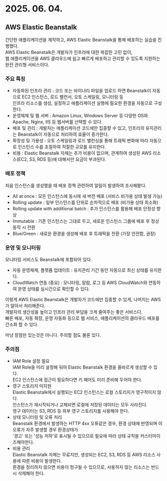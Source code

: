 # 2025. 06. 04.

## AWS Elastic Beanstalk
간단한 애플리케이션을 제작하고, AWS Elastic Beanstalk을 통해 배포하는 실습을 진행했다.  
AWS Elastic Beanstalk은 개발자가 인프라에 대한 복잡한 고민 없이,  
웹 애플리케이션을 AWS 클라우드에 쉽고 빠르게 배포하고 관리할 수 있도록 지원하는 완전 관리형 서비스이다.

### 주요 특징
* 자동화된 인프라 관리 : 코드 또는 바이너리 파일을 업로드 하면 Beanstalk이 자동으로 EC2 인스턴스, 로드 밸런서, 오토 스케일링, 모니터링 등  
  인프라 리소스를 생성, 설정하고 애플리케이션 실행에 필요한 환경을 자동으로 구성한다.
* 운영체제 및 웹 서버 : Amazon Linux, Windows Server 등 다양한 OS와 Apache, Nginx, IIS 등 웹서버를 선택할 수 있다.
* 배포 및 관리 : 개발자는 애플리케이션 코드에만 집중할 수 있고, 인프라의 유지관리는 Beanstalk이 자동으로 처리하여 효율이 증가한다.
* 확장성 및 가용성 : 오토 스케일링과 로드 밸런싱을 통해 트래픽 변화에 따라 자동으로 인스턴스 수를 조절하여 적절한 규모를 유지한다.
* 비용 : Elastic Beanstalk 자체는 추가 비용이 없으며, 관계하여 생성된 AWS 리소스(EC2, S3, RDS 등)에 대해서만 요금이 부과된다.

### 배포 정책
처음 인스턴스를 생성했을 때 배포 정책 관련하여 알림이 발생하여 조사해봤다.
* All at once : 모든 인스턴스에 동시에 새 버전 배포 (서비스 비가용 상태 발생 가능)
* Rolling update : 일부 인스턴스를 단위로 순차적으로 배포 (비가용 상태 최소화)
* Rolling update with additional batch : 추가 인스턴스를 활용해 배포 안정성 향상
* Immutable : 기존 인스턴스는 그대로 두고, 새로운 인스턴스 그룹에 배포 후 정상 동작 시 전환
* Blue/Green : 새로운 환경을 생성해 배포 후 트래픽을 전환 (가장 안전함, 권장)

### 운영 및 모니터링
모니터링 서비스도 Beanstalk에 포함되어 있다.
* 자동 운영체제, 플랫폼 업데이트 : 유지관리 기간 동안 자동으로 최신 상태를 유지한다.
* CloudWatch 연동 (중요) : 모니터링, 알람, 로그 등 AWS CloudWatch와 연동하여 운영 상태를 실시간으로 확인할 수 있다.

이렇게 AWS Elastic Beanstalk은 개발자가 코드에만 집중할 수 있게, 나머지는 AWS가 알아서 처리해준다.  
개발자의 생산성을 높이고 인프라 관리 부담을 크게 줄여주는 좋은 서비스다.  
빠른 배포, 자동 확장, 운영 자동화 등으로 웹 서비스, 애플리케이션의 클라우드 배포를 간소화 할 수 있다.

마냥 장점만 있는것은 아니다. 주의할 점도 물론 있다.

### 주의점
* IAM Role 설정 필요  
  IAM Role을 미리 설정해 둬야 Elastic Beanstalk 환경을 올바르게 생성할 수 있다.  
  EC2 인스턴스에 접근이 필요하다면 키 페어도 미리 준비해 두어야 한다.
* 영구 스토리지 미지원  
  Elastic Beanstalk에서 실행되는 EC2 인스턴스는 로컬 스토리지가 영구적이지 않다.  
  인스턴스가 재시작되거나 교체되면 로컬에 저장된 데이터는 모두 사라진다.  
  영구 데이터는 S3, RDS 등 외부 영구 스토리지를 사용해야 한다.
* 상태 모니터링 및 오류 처리  
  Beanstalk 환경에서 발생하는 HTTP 4xx 오류같은 경우, 환경 상태에 반영되며 이 오류가 자주 발생할 경우 환경상태가  
  '경고' 또는 '성능 저하'로 표시될 수 있으므로 필요에 따라 상태 규칙을 커스터마이즈해야한다.
* 비용 관리  
  Elastic Beanstalk 자체는 무료지만, 생성되는 EC2, S3, RDS 등 AWS 리소스 사용에 따른 비용이 발생한다.  
  환경을 정리하지 않으면 비용이 청구될 수 있으므로, 사용하지 않는 리소스는 반드시 삭제해야 한다.